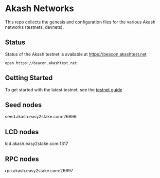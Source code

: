 # Akash Networks

This repo collects the genesis and configuration files for the various Akash networks (testnets, devnets).

## Status

Status of the Akash testnet is available at https://beacon.akashtest.net

```
open https://beacon.akashtest.net
```

## Getting Started

To get started with the latest testnet, see the [testnet guide](https://docs.akash.network/guides/testnet)

## Seed nodes

seed.akash.easy2stake.com:26696

## LCD nodes

lcd.akash.easy2stake.com:1317

## RPC nodes

rpc.akash.easy2stake.com:26697
